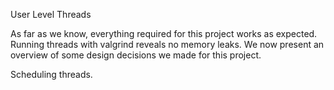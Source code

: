 User Level Threads

As far as we know, everything required for this project works as expected. 
Running threads with valgrind reveals no memory leaks. We now present an 
overview of some design decisions we made for this project. 

Scheduling threads. 
